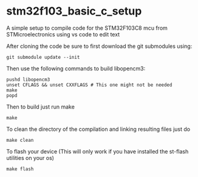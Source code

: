 # stm32f103_basic_c_setup
A simple setup to compile code for the STM32F103C8 mcu from STMicroelectronics using vs code to edit text

After cloning the code be sure to first download the git submodules using: 
```
git submodule update --init
```
Then use the following commands to build libopencm3:
```
pushd libopencm3
unset CFLAGS && unset CXXFLAGS # This one might not be needed
make
popd
```

Then to build just run make
```
make
```

To clean the directory of the compilation and linking resulting files just do
```
make clean
```

To flash your device (This will only work if you have installed the st-flash utilities on your os)
```
make flash
```
